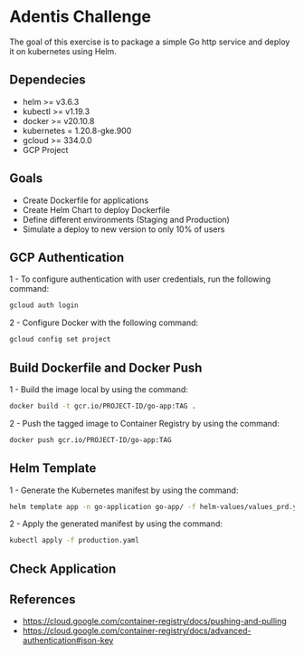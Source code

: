 # Adentis Challenge
The goal of this exercise is to package a simple Go http service and deploy it on kubernetes
using Helm. 

## Dependecies ##
- helm >= v3.6.3
- kubectl >= v1.19.3
- docker >= v20.10.8
- kubernetes = 1.20.8-gke.900
- gcloud >= 334.0.0
- GCP Project

## Goals ##
- Create Dockerfile for applications
- Create Helm Chart to deploy Dockerfile
- Define different environments (Staging and Production)
- Simulate a deploy to new version to only 10% of users

## GCP Authentication ##

1 - To configure authentication with user credentials, run the following command:
```bash
gcloud auth login    
```
2 - Configure Docker with the following command:
```bash
gcloud config set project     
```

## Build Dockerfile and Docker Push

1 - Build the image local by using the command:
```bash
docker build -t gcr.io/PROJECT-ID/go-app:TAG .     
```

2 - Push the tagged image to Container Registry by using the command:
```bash
docker push gcr.io/PROJECT-ID/go-app:TAG     
```
## Helm Template ##

1 - Generate the Kubernetes manifest by using the command:
```bash
helm template app -n go-application go-app/ -f helm-values/values_prd.yaml >> production.yaml     
```

2 - Apply the generated manifest by using the command:
```bash
kubectl apply -f production.yaml     
```

## Check Application ##



## References ##
- https://cloud.google.com/container-registry/docs/pushing-and-pulling
- https://cloud.google.com/container-registry/docs/advanced-authentication#json-key
